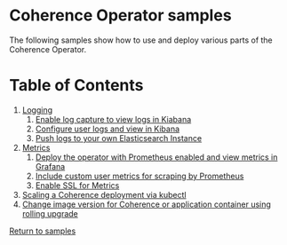# Coherence Operator samples

The following samples show how to use and deploy various parts of the 
Coherence Operator.

# Table of Contents

1. [Logging](logging)
   1. [Enable log capture to view logs in Kiabana](logging/log-capture)
   1. [Configure user logs and view in Kibana](logging/customer-logs)
   1. [Push logs to your own Elasticsearch Instance](logging/own-elasticsearch)
1. [Metrics](metrics)
   1. [Deploy the operator with Prometheus enabled and view metrics in Grafana](metrics/enable-metrics)
   1. [Include custom user metrics for scraping by Prometheus](metrics/custom-metrics)
   1. [Enable SSL for Metrics](metrics/ssl)
1. [Scaling a Coherence deployment via kubectl](scaling)
1. [Change image version for Coherence or application container using rolling upgrade](rolling-upgrade)   

[Return to samples](../README.md#list-of-samples)